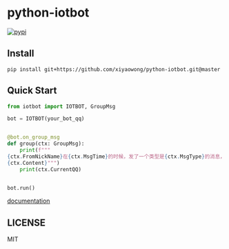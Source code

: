# python-iotbot

[![pypi](https://img.shields.io/pypi/v/python-iotbot?style=flat-square "pypi")](https://pypi.org/project/python-iotbot/)

## Install

```shell
pip install git+https://github.com/xiyaowong/python-iotbot.git@master
```

## Quick Start

```python
from iotbot import IOTBOT, GroupMsg

bot = IOTBOT(your_bot_qq)


@bot.on_group_msg
def group(ctx: GroupMsg):
    print(f"""
{ctx.FromNickName}在{ctx.MsgTime}的时候，发了一个类型是{ctx.MsgType}的消息，内容为：
{ctx.Content}""")
    print(ctx.CurrentQQ)


bot.run()
```

[documentation](https://python-iotbot.readthedocs.io/en/latest/ "documentation")

## LICENSE

MIT
